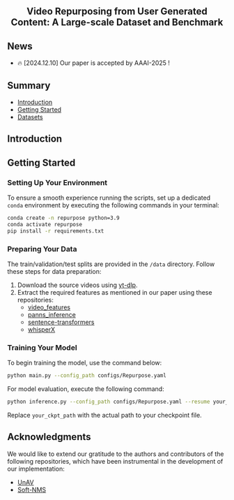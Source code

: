<h2 align="center">Video Repurposing from User Generated Content: A Large-scale Dataset and Benchmark</h2>

## News

* :fire: [2024.12.10] Our paper is accepted by AAAI-2025 !

## Summary

* [Introduction](#introduction)
* [Getting Started](#getting-started)
* [Datasets](#datasets)

## Introduction


## Getting Started

### Setting Up Your Environment
To ensure a smooth experience running the scripts, set up a dedicated `conda` environment by executing the following commands in your terminal:

```bash
conda create -n repurpose python=3.9
conda activate repurpose
pip install -r requirements.txt
```

### Preparing Your Data

The train/validation/test splits are provided in the `/data` directory. Follow these steps for data preparation:

1. Download the source videos using [yt-dlp](https://github.com/yt-dlp/yt-dlp).
2. Extract the required features as mentioned in our paper using these repositories:
   - [video_features](https://github.com/v-iashin/video_features)
   - [panns_inference](https://github.com/qiuqiangkong/panns_inference)
   - [sentence-transformers](https://github.com/UKPLab/sentence-transformers)
   - [whisperX](https://github.com/m-bain/whisperX)

### Training Your Model
To begin training the model, use the command below:

```bash
python main.py --config_path configs/Repurpose.yaml
```

For model evaluation, execute the following command:

```bash
python inference.py --config_path configs/Repurpose.yaml --resume your_ckpt_path
```
Replace `your_ckpt_path` with the actual path to your checkpoint file.

## Acknowledgments

We would like to extend our gratitude to the authors and contributors of the following repositories, which have been instrumental in the development of our implementation:

- [UnAV](https://github.com/ttgeng233/UnAV)
- [Soft-NMS](https://github.com/DocF/Soft-NMS)

